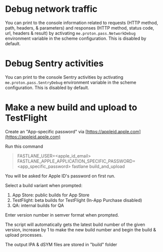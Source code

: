 # Debug network traffic
You can print to the console information related to requests (HTTP method, path, headers, & parameters) and responses (HTTP method, status code, url, headers & result) by activating `me.proton.pass.NetworkDebug` environment variable in the scheme configuration. This is disabled by default.

# Debug Sentry activities
You can print to the console Sentry activities by activating `me.proton.pass.SentryDebug` environment variable in the scheme configuration. This is disabled by default.

# Make a new build and upload to TestFlight
Create an "App-specific password" via [https://appleid.apple.com](https://appleid.apple.com)

Run this command

> FASTLANE_USER=<apple_id_email> FASTLANE_APPLE_APPLICATION_SPECIFIC_PASSWORD=<app_specific_password> fastlane build_and_upload

You will be asked for Apple ID's password on first run.

Select a build variant when prompted:
1. App Store: public builds for App Store
2. TestFlight: beta builds for TestFlight (In-App Purchase disabled)
3. QA: internal builds for QA

Enter version number in semver format when prompted.

The script will automatically gets the latest build number of the given version, increase by 1 to make the new build number and begin the build & upload processes.

The output IPA & dSYM files are stored in "build" folder